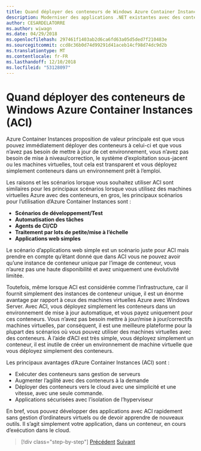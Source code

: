 ```yaml
---
title: Quand déployer des conteneurs de Windows Azure Container Instances (ACI)
description: Moderniser des applications .NET existantes avec des conteneurs de Cloud Azure et Windows | Quand déployer des conteneurs de Windows Azure Container Instances (ACI)
author: CESARDELATORRE
ms.author: wiwagn
ms.date: 04/29/2018
ms.openlocfilehash: 297461f1403ab2d6ca6fd63a05d5ded7f210483e
ms.sourcegitcommit: ccd8c36b0d74d99291d41aceb14cf98d74dc9d2b
ms.translationtype: MT
ms.contentlocale: fr-FR
ms.lasthandoff: 12/10/2018
ms.locfileid: "53128097"
---
```

# <a name="when-to-deploy-windows-containers-to-azure-container-instances-aci"></a>Quand déployer des conteneurs de Windows Azure Container Instances (ACI)

Azure Container Instances proposition de valeur principale est que vous pouvez immédiatement déployer des conteneurs à celui-ci et que vous n’avez pas besoin de mettre à jour de cet environnement, vous n’avez pas besoin de mise à niveau/correction, le système d’exploitation sous-jacent ou les machines virtuelles, tout cela est transparent et vous déployez simplement conteneurs dans un environnement prêt à l’emploi.

Les raisons et les scénarios lorsque vous souhaitez utiliser ACI sont similaires pour les principaux scénarios lorsque vous utilisez des machines virtuelles Azure avec des conteneurs, en gros, les principaux scénarios pour l’utilisation d’Azure Container Instances sont :

-   **Scénarios de développement/Test**
-   **Automatisation des tâches**
-   **Agents de CI/CD**
-   **Traitement par lots de petite/mise à l’échelle**
-   **Applications web simples**

Le scénario d’applications web simple est un scénario juste pour ACI mais prendre en compte qu’étant donné que dans ACI vous ne pouvez avoir qu’une instance de conteneur unique par l’image de conteneur, vous n’aurez pas une haute disponibilité et avez uniquement une évolutivité limitée.

Toutefois, même lorsque ACI est considérée comme l’infrastructure, car il fournit simplement des instances de conteneur unique, il est un énorme avantage par rapport à ceux des machines virtuelles Azure avec Windows Server. Avec ACI, vous déployez simplement les conteneurs dans un environnement de mise à jour automatique, et vous payez uniquement pour ces conteneurs. Vous n’avez pas besoin mettre à jour/mise à jour/correctifs machines virtuelles, par conséquent, il est une meilleure plateforme pour la plupart des scénarios où vous pouvez utiliser des machines virtuelles avec des conteneurs. À l’aide d’ACI est très simple, vous déployez simplement un conteneur, il est inutile de créer un environnement de machine virtuelle que vous déployez simplement des conteneurs.

Les principaux avantages d’Azure Container Instances (ACI) sont :

-   Exécuter des conteneurs sans gestion de serveurs
-   Augmenter l’agilité avec des conteneurs à la demande
-   Déployer des conteneurs vers le cloud avec une simplicité et une vitesse, avec une seule commande. 
-   Applications sécurisées avec l’isolation de l’hyperviseur

En bref, vous pouvez développer des applications avec ACI rapidement sans gestion d’ordinateurs virtuels ou de devoir apprendre de nouveaux outils. Il s’agit simplement votre application, dans un conteneur, en cours d’exécution dans le cloud.

>[!div class="step-by-step"]
>[Précédent](when-to-deploy-windows-containers-to-azure-vms-iaas-cloud.md)
>[Suivant](when-to-deploy-windows-containers-to-service-fabric.md)